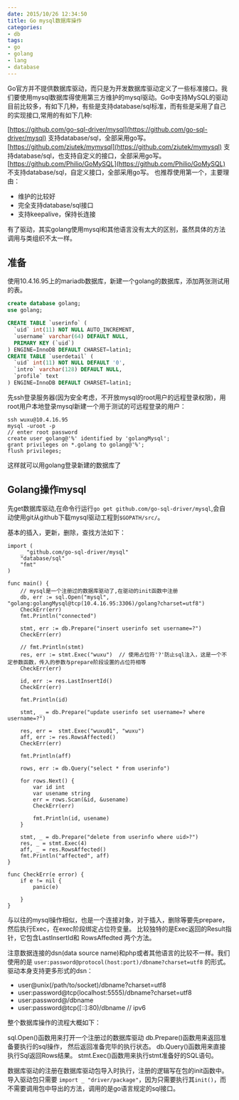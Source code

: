 ```yaml
---
date: 2015/10/26 12:34:50
title: Go mysql数据库操作
categories:
- db
tags:
- go
- golang
- lang
- database
---
```


Go官方并不提供数据库驱动，而只是为开发数据库驱动定义了一些标准接口。我们要使用mysql数据库得使用第三方维护的mysql驱动。Go中支持MySQL的驱动目前比较多，有如下几种，有些是支持database/sql标准，而有些是采用了自己的实现接口,常用的有如下几种:

[https://github.com/go-sql-driver/mysql](https://github.com/go-sql-driver/mysql) 支持database/sql，全部采用go写。
[https://github.com/ziutek/mymysql](https://github.com/ziutek/mymysql) 支持database/sql，也支持自定义的接口，全部采用go写。
[https://github.com/Philio/GoMySQL](https://github.com/Philio/GoMySQL) 不支持database/sql，自定义接口，全部采用go写。
也推荐使用第一个，主要理由：

- 维护的比较好
- 完全支持database/sql接口
- 支持keepalive，保持长连接

有了驱动，其实golang使用mysql和其他语言没有太大的区别，虽然具体的方法调用与类组织不太一样。

## 准备 ##
使用10.4.16.95上的mariadb数据库，新建一个golang的数据库，添加两张测试用的表。

```sql
create database golang;
use golang;

CREATE TABLE `userinfo` (
  `uid` int(11) NOT NULL AUTO_INCREMENT,
  `username` varchar(64) DEFAULT NULL,
  PRIMARY KEY (`uid`)
) ENGINE=InnoDB DEFAULT CHARSET=latin1;
CREATE TABLE `userdetail` (
  `uid` int(11) NOT NULL DEFAULT '0',
  `intro` varchar(128) DEFAULT NULL,
  `profile` text
) ENGINE=InnoDB DEFAULT CHARSET=latin1;
```
先ssh登录服务器(因为安全考虑，不开放mysql的root用户的远程登录权限)，用root用户本地登录mysql新建一个用于测试的可远程登录的用户：

```
ssh wuxu@10.4.16.95
mysql -uroot -p
// enter root password
create user golang@'%' identified by 'golangMysql';
grant privileges on *.golang to golang@'%';
flush privileges;
```

这样就可以用golang登录新建的数据库了

## Golang操作mysql ##
先get数据库驱动,在命令行运行`go get github.com/go-sql-driver/mysql`,会自动使用git从github下载mysql驱动工程到`$GOPATH/src/`。

基本的插入，更新，删除，查找方法如下：

```goalng
import (
	_ "github.com/go-sql-driver/mysql"
	"database/sql"
	"fmt"
)

func main() {
	// mysql是一个注册过的数据库驱动了,在驱动的init函数中注册
	db, err := sql.Open("mysql", "golang:golangMysql@tcp(10.4.16.95:3306)/golang?charset=utf8")
	CheckErr(err)
	fmt.Println("connected")
	
	stmt, err := db.Prepare("insert userinfo set username=?")
	CheckErr(err)
	
	// fmt.Println(stmt)
	res, err := stmt.Exec("wuxu")  // 使用占位符'?'防止sql注入，这是一个不定参数函数，传入的参数与prepare阶段设置的占位符相等
	CheckErr(err)
	
	id, err := res.LastInsertId()
	CheckErr(err)
	
	fmt.Println(id)
	
	stmt, _ = db.Prepare("update userinfo set username=? where username=?")
	
	res, err =  stmt.Exec("wuxu01", "wuxu")
	aff, err := res.RowsAffected()
	CheckErr(err)
	
	fmt.Println(aff)
	
	rows, err := db.Query("select * from userinfo")
	
	for rows.Next() {
		var id int
		var usename string
		err = rows.Scan(&id, &usename)
		CheckErr(err)
		
		fmt.Println(id, usename)
	}

	stmt, _ = db.Prepare("delete from userinfo where uid>?")
	res, _ = stmt.Exec(4)
	aff, _ = res.RowsAffected()
	fmt.Println("affected", aff)
}

func CheckErr(e error) {
	if e != nil {
		panic(e)
		
	}
}
```
与以往的mysql操作相似，也是一个连接对象，对于插入，删除等要先prepare，然后执行Exec，在exec阶段绑定占位符变量。
比较独特的是Exec返回的Result指针，它包含LastInsertId和 RowsAffedted 两个方法。

注意数据连接的dsn(data source name)和php或者其他语言的比较不一样。我们使用的是 `user:password@protocol(host:port)/dbname?charset=utf8` 的形式。驱动本身支持更多形式的dsn：

- user@unix(/path/to/socket)/dbname?charset=utf8
- user:password@tcp(localhost:5555)/dbname?charset=utf8
- user:password@/dbname
- user:password@tcp([::]:80)/dbname   // ipv6

整个数据库操作的流程大概如下：

sql.Open()函数用来打开一个注册过的数据库驱动
db.Prepare()函数用来返回准备要执行的sql操作， 然后返回准备完毕的执行状态。
db.Query()函数用来直接执行Sql返回Rows结果。
stmt.Exec()函数用来执行stmt准备好的SQL语句。

数据库驱动的注册在数据库驱动包导入时执行，注册的逻辑写在包的init函数中。导入驱动包只需要 `import _ "driver/package"`，因为只需要执行其`init()`，而不需要调用包中导出的方法，调用的是go语言规定的sql接口。
